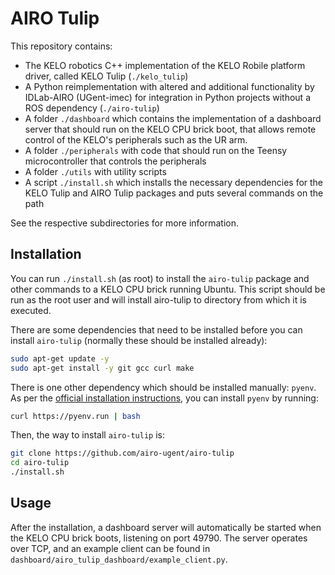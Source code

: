 # AIRO Tulip

This repository contains:

- The KELO robotics C++ implementation of the KELO Robile platform driver, called KELO Tulip (`./kelo_tulip`)
- A Python reimplementation with altered and additional functionality by IDLab-AIRO (UGent-imec) for integration in Python projects without a ROS dependency (`./airo-tulip`)
- A folder `./dashboard` which contains the implementation of a dashboard server that should run on the KELO CPU brick boot, that allows remote control of the KELO's peripherals such as the UR arm.
- A folder `./peripherals` with code that should run on the Teensy microcontroller that controls the peripherals
- A folder `./utils` with utility scripts
- A script `./install.sh` which installs the necessary dependencies for the KELO Tulip and AIRO Tulip packages and puts several commands on the path

See the respective subdirectories for more information.

## Installation

You can run `./install.sh` (as root) to install the `airo-tulip` package and other commands to a KELO CPU brick running Ubuntu.
This script should be run as the root user and will install airo-tulip to directory from which it is executed.

There are some dependencies that need to be installed before you can install `airo-tulip` (normally these should be installed already):

```bash
sudo apt-get update -y
sudo apt-get install -y git gcc curl make
```

There is one other dependency which should be installed manually: `pyenv`.
As per the [official installation instructions](https://github.com/pyenv/pyenv?tab=readme-ov-file#1-automatic-installer-recommended), you can install `pyenv` by running:

```bash
curl https://pyenv.run | bash
```

Then, the way to install `airo-tulip` is:

```bash
git clone https://github.com/airo-ugent/airo-tulip
cd airo-tulip
./install.sh
```

## Usage

After the installation, a dashboard server will automatically be started when the KELO CPU brick boots, listening on port 49790.
The server operates over TCP, and an example client can be found in `dashboard/airo_tulip_dashboard/example_client.py`.
